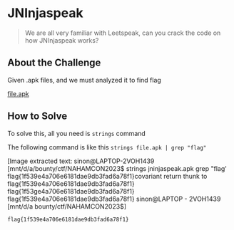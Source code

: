 # JNInjaspeak
> We are all very familiar with Leetspeak, can you crack the code on how JNInjaspeak works?

## About the Challenge

Given .apk files, and we must analyzed it to find flag

[file.apk](files/jninjaspeak.apk)

## How to Solve

To solve this, all you need is `strings` command

The following command is like this `strings file.apk | grep "flag"`


[Image extracted text: sinon@LAPTOP-2VOH1439
[mnt/d/a/bounty/ctf/NAHAMCON2023$ strings jninjaspeak.apk
grep
"flag'
flag{1f539e4a706e6181dae9db3fad6a78f1}covariant
return
thunk
to
flag{1f539e4a706e6181dae9db3fad6a78f1}
flag{1f53ge4a706e6181dae9db3fad6a78f1}
flag{1f539e4a706e6181dae9db3fad6a78f1}
sinon@LAPTOP - 2VOH1439
[mnt/d/a
bounty/ctf/NAHAMCON2023$]


```
flag{1f539e4a706e6181dae9db3fad6a78f1}
```
